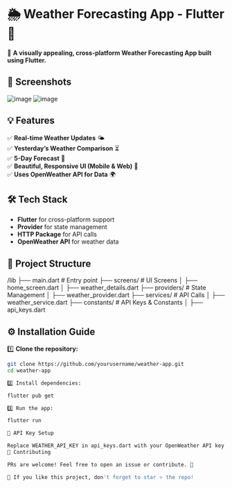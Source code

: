 # 🌦️ Weather Forecasting App - Flutter 📱  

🚀 **A visually appealing, cross-platform Weather Forecasting App built using Flutter.**  

## **📸 Screenshots**

![image](https://github.com/user-attachments/assets/c9989459-960f-4d24-bc4e-48f6e4226ba6)
![image](https://github.com/user-attachments/assets/7d2034b3-93fa-48d4-9c8f-3879e9fd1b2b)



## **💡 Features**  
✅ **Real-time Weather Updates** 🌤️  
✅ **Yesterday’s Weather Comparison** ⏳  
✅ **5-Day Forecast** 📆  
✅ **Beautiful, Responsive UI (Mobile & Web)** 🎨  
✅ **Uses OpenWeather API for Data** 🌍  

## **🛠️ Tech Stack**  
- **Flutter** for cross-platform support  
- **Provider** for state management  
- **HTTP Package** for API calls  
- **OpenWeather API** for weather data  

## **📂 Project Structure**  

/lib ├── main.dart # Entry point ├── screens/ # UI Screens │ ├── home_screen.dart │ ├── weather_details.dart ├── providers/ # State Management │ ├── weather_provider.dart ├── services/ # API Calls │ ├── weather_service.dart ├── constants/ # API Keys & Constants │ ├── api_keys.dart


## **⚙️ Installation Guide**  
1️⃣ **Clone the repository:**  
```bash
git clone https://github.com/yourusername/weather-app.git
cd weather-app

2️⃣ Install dependencies:

flutter pub get

3️⃣ Run the app:

flutter run

🔑 API Key Setup

Replace WEATHER_API_KEY in api_keys.dart with your OpenWeather API key.
📌 Contributing

PRs are welcome! Feel free to open an issue or contribute. 🎉

🌟 If you like this project, don't forget to star ⭐ the repo!

